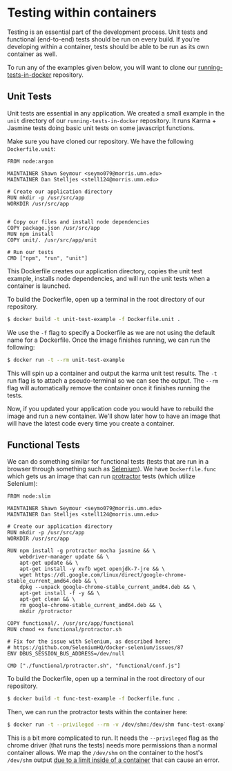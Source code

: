 # Testing within containers

Testing is an essential part of the development process. Unit tests and functional (end-to-end) tests should be run on every build. If you're developing within a container, tests should be able to be run as its own container as well.

To run any of the examples given below, you will want to clone our [running-tests-in-docker][repo] repository.

## Unit Tests

Unit tests are essential in any application. We created a small example in the `unit` directory of our `running-tests-in-docker` repository. It runs Karma + Jasmine tests doing basic unit tests on some javascript functions.

Make sure you have cloned our repository. We have the following `Dockerfile.unit`:

```
FROM node:argon

MAINTAINER Shawn Seymour <seymo079@morris.umn.edu>
MAINTAINER Dan Stelljes <stell124@morris.umn.edu>

# Create our application directory
RUN mkdir -p /usr/src/app
WORKDIR /usr/src/app


# Copy our files and install node dependencies
COPY package.json /usr/src/app
RUN npm install
COPY unit/. /usr/src/app/unit

# Run our tests
CMD ["npm", "run", "unit"]
```

This Dockerfile creates our application directory, copies the unit test example, installs node dependencies, and will run the unit tests when a container is launched.

To build the Dockerfile, open up a terminal in the root directory of our repository.

```bash
$ docker build -t unit-test-example -f Dockerfile.unit .
```

We use the `-f` flag to specify a Dockerfile as we are not using the default name for a Dockerfile. Once the image finishes running, we can run the following:

```bash
$ docker run -t --rm unit-test-example
```

This will spin up a container and output the karma unit test results. The `-t` run flag is to attach a pseudo-terminal so we can see the output. The `--rm` flag will automatically remove the container once it finishes running the tests.

Now, if you updated your application code you would have to rebuild the image and run a new container. We'll show later how to have an image that will have the latest code every time you create a container.

## Functional Tests

We can do something similar for functional tests (tests that are run in a browser through something such as [Selenium](selenium)). We have `Dockerfile.func` which gets us an image that can run [protractor][protractor] tests (which utilize Selenium):

```
FROM node:slim

MAINTAINER Shawn Seymour <seymo079@morris.umn.edu>
MAINTAINER Dan Stelljes <stell124@morris.umn.edu>

# Create our application directory
RUN mkdir -p /usr/src/app
WORKDIR /usr/src/app

RUN npm install -g protractor mocha jasmine && \
    webdriver-manager update && \
    apt-get update && \
    apt-get install -y xvfb wget openjdk-7-jre && \
    wget https://dl.google.com/linux/direct/google-chrome-stable_current_amd64.deb && \
    dpkg --unpack google-chrome-stable_current_amd64.deb && \
    apt-get install -f -y && \
    apt-get clean && \
    rm google-chrome-stable_current_amd64.deb && \
    mkdir /protractor

COPY functional/. /usr/src/app/functional
RUN chmod +x functional/protractor.sh

# Fix for the issue with Selenium, as described here:
# https://github.com/SeleniumHQ/docker-selenium/issues/87
ENV DBUS_SESSION_BUS_ADDRESS=/dev/null

CMD ["./functional/protractor.sh", "functional/conf.js"]
```

To build the Dockerfile, open up a terminal in the root directory of our repository.

```bash
$ docker build -t func-test-example -f Dockerfile.func .

```

Then, we can run the protractor tests within the container here:

```bash
$ docker run -t --privileged --rm -v /dev/shm:/dev/shm func-test-example
```

This is a bit more complicated to run. It needs the `--privileged` flag as the chrome driver (that runs the tests) needs more permissions than a normal container allows. We map the `/dev/shm` on the container to the host's `/dev/shm` output [due to a limit inside of a container][devshm] that can cause an error.

[repo]: https://github.com/devshawn/running-tests-in-docker
[devshm]: https://github.com/jciolek/docker-protractor-headless#why-mapping-devshm
[selenium]: http://docs.seleniumhq.org/
[protractor]: https://github.com/angular/protractor
